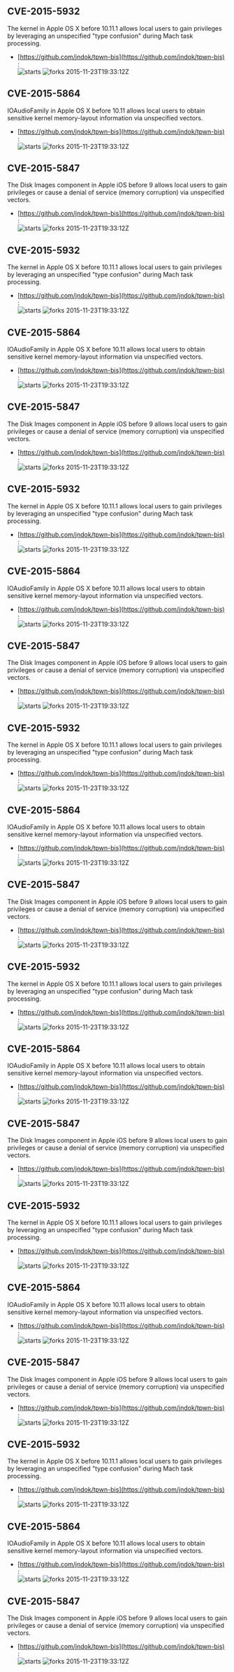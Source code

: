 ## CVE-2015-5932
 The kernel in Apple OS X before 10.11.1 allows local users to gain privileges by leveraging an unspecified "type confusion" during Mach task processing.

- [https://github.com/jndok/tpwn-bis](https://github.com/jndok/tpwn-bis) :  
![starts](https://img.shields.io/github/stars/jndok/tpwn-bis.svg) 
![forks](https://img.shields.io/github/forks/jndok/tpwn-bis.svg) 
2015-11-23T19:33:12Z

## CVE-2015-5864
 IOAudioFamily in Apple OS X before 10.11 allows local users to obtain sensitive kernel memory-layout information via unspecified vectors.

- [https://github.com/jndok/tpwn-bis](https://github.com/jndok/tpwn-bis) :  
![starts](https://img.shields.io/github/stars/jndok/tpwn-bis.svg) 
![forks](https://img.shields.io/github/forks/jndok/tpwn-bis.svg) 
2015-11-23T19:33:12Z

## CVE-2015-5847
 The Disk Images component in Apple iOS before 9 allows local users to gain privileges or cause a denial of service (memory corruption) via unspecified vectors.

- [https://github.com/jndok/tpwn-bis](https://github.com/jndok/tpwn-bis) :  
![starts](https://img.shields.io/github/stars/jndok/tpwn-bis.svg) 
![forks](https://img.shields.io/github/forks/jndok/tpwn-bis.svg) 
2015-11-23T19:33:12Z

## CVE-2015-5932
 The kernel in Apple OS X before 10.11.1 allows local users to gain privileges by leveraging an unspecified "type confusion" during Mach task processing.

- [https://github.com/jndok/tpwn-bis](https://github.com/jndok/tpwn-bis) :  
![starts](https://img.shields.io/github/stars/jndok/tpwn-bis.svg) 
![forks](https://img.shields.io/github/forks/jndok/tpwn-bis.svg) 
2015-11-23T19:33:12Z

## CVE-2015-5864
 IOAudioFamily in Apple OS X before 10.11 allows local users to obtain sensitive kernel memory-layout information via unspecified vectors.

- [https://github.com/jndok/tpwn-bis](https://github.com/jndok/tpwn-bis) :  
![starts](https://img.shields.io/github/stars/jndok/tpwn-bis.svg) 
![forks](https://img.shields.io/github/forks/jndok/tpwn-bis.svg) 
2015-11-23T19:33:12Z

## CVE-2015-5847
 The Disk Images component in Apple iOS before 9 allows local users to gain privileges or cause a denial of service (memory corruption) via unspecified vectors.

- [https://github.com/jndok/tpwn-bis](https://github.com/jndok/tpwn-bis) :  
![starts](https://img.shields.io/github/stars/jndok/tpwn-bis.svg) 
![forks](https://img.shields.io/github/forks/jndok/tpwn-bis.svg) 
2015-11-23T19:33:12Z

## CVE-2015-5932
 The kernel in Apple OS X before 10.11.1 allows local users to gain privileges by leveraging an unspecified "type confusion" during Mach task processing.

- [https://github.com/jndok/tpwn-bis](https://github.com/jndok/tpwn-bis) :  
![starts](https://img.shields.io/github/stars/jndok/tpwn-bis.svg) 
![forks](https://img.shields.io/github/forks/jndok/tpwn-bis.svg) 
2015-11-23T19:33:12Z

## CVE-2015-5864
 IOAudioFamily in Apple OS X before 10.11 allows local users to obtain sensitive kernel memory-layout information via unspecified vectors.

- [https://github.com/jndok/tpwn-bis](https://github.com/jndok/tpwn-bis) :  
![starts](https://img.shields.io/github/stars/jndok/tpwn-bis.svg) 
![forks](https://img.shields.io/github/forks/jndok/tpwn-bis.svg) 
2015-11-23T19:33:12Z

## CVE-2015-5847
 The Disk Images component in Apple iOS before 9 allows local users to gain privileges or cause a denial of service (memory corruption) via unspecified vectors.

- [https://github.com/jndok/tpwn-bis](https://github.com/jndok/tpwn-bis) :  
![starts](https://img.shields.io/github/stars/jndok/tpwn-bis.svg) 
![forks](https://img.shields.io/github/forks/jndok/tpwn-bis.svg) 
2015-11-23T19:33:12Z

## CVE-2015-5932
 The kernel in Apple OS X before 10.11.1 allows local users to gain privileges by leveraging an unspecified "type confusion" during Mach task processing.

- [https://github.com/jndok/tpwn-bis](https://github.com/jndok/tpwn-bis) :  
![starts](https://img.shields.io/github/stars/jndok/tpwn-bis.svg) 
![forks](https://img.shields.io/github/forks/jndok/tpwn-bis.svg) 
2015-11-23T19:33:12Z

## CVE-2015-5864
 IOAudioFamily in Apple OS X before 10.11 allows local users to obtain sensitive kernel memory-layout information via unspecified vectors.

- [https://github.com/jndok/tpwn-bis](https://github.com/jndok/tpwn-bis) :  
![starts](https://img.shields.io/github/stars/jndok/tpwn-bis.svg) 
![forks](https://img.shields.io/github/forks/jndok/tpwn-bis.svg) 
2015-11-23T19:33:12Z

## CVE-2015-5847
 The Disk Images component in Apple iOS before 9 allows local users to gain privileges or cause a denial of service (memory corruption) via unspecified vectors.

- [https://github.com/jndok/tpwn-bis](https://github.com/jndok/tpwn-bis) :  
![starts](https://img.shields.io/github/stars/jndok/tpwn-bis.svg) 
![forks](https://img.shields.io/github/forks/jndok/tpwn-bis.svg) 
2015-11-23T19:33:12Z

## CVE-2015-5932
 The kernel in Apple OS X before 10.11.1 allows local users to gain privileges by leveraging an unspecified "type confusion" during Mach task processing.

- [https://github.com/jndok/tpwn-bis](https://github.com/jndok/tpwn-bis) :  
![starts](https://img.shields.io/github/stars/jndok/tpwn-bis.svg) 
![forks](https://img.shields.io/github/forks/jndok/tpwn-bis.svg) 
2015-11-23T19:33:12Z

## CVE-2015-5864
 IOAudioFamily in Apple OS X before 10.11 allows local users to obtain sensitive kernel memory-layout information via unspecified vectors.

- [https://github.com/jndok/tpwn-bis](https://github.com/jndok/tpwn-bis) :  
![starts](https://img.shields.io/github/stars/jndok/tpwn-bis.svg) 
![forks](https://img.shields.io/github/forks/jndok/tpwn-bis.svg) 
2015-11-23T19:33:12Z

## CVE-2015-5847
 The Disk Images component in Apple iOS before 9 allows local users to gain privileges or cause a denial of service (memory corruption) via unspecified vectors.

- [https://github.com/jndok/tpwn-bis](https://github.com/jndok/tpwn-bis) :  
![starts](https://img.shields.io/github/stars/jndok/tpwn-bis.svg) 
![forks](https://img.shields.io/github/forks/jndok/tpwn-bis.svg) 
2015-11-23T19:33:12Z

## CVE-2015-5932
 The kernel in Apple OS X before 10.11.1 allows local users to gain privileges by leveraging an unspecified "type confusion" during Mach task processing.

- [https://github.com/jndok/tpwn-bis](https://github.com/jndok/tpwn-bis) :  
![starts](https://img.shields.io/github/stars/jndok/tpwn-bis.svg) 
![forks](https://img.shields.io/github/forks/jndok/tpwn-bis.svg) 
2015-11-23T19:33:12Z

## CVE-2015-5864
 IOAudioFamily in Apple OS X before 10.11 allows local users to obtain sensitive kernel memory-layout information via unspecified vectors.

- [https://github.com/jndok/tpwn-bis](https://github.com/jndok/tpwn-bis) :  
![starts](https://img.shields.io/github/stars/jndok/tpwn-bis.svg) 
![forks](https://img.shields.io/github/forks/jndok/tpwn-bis.svg) 
2015-11-23T19:33:12Z

## CVE-2015-5847
 The Disk Images component in Apple iOS before 9 allows local users to gain privileges or cause a denial of service (memory corruption) via unspecified vectors.

- [https://github.com/jndok/tpwn-bis](https://github.com/jndok/tpwn-bis) :  
![starts](https://img.shields.io/github/stars/jndok/tpwn-bis.svg) 
![forks](https://img.shields.io/github/forks/jndok/tpwn-bis.svg) 
2015-11-23T19:33:12Z

## CVE-2015-5932
 The kernel in Apple OS X before 10.11.1 allows local users to gain privileges by leveraging an unspecified "type confusion" during Mach task processing.

- [https://github.com/jndok/tpwn-bis](https://github.com/jndok/tpwn-bis) :  
![starts](https://img.shields.io/github/stars/jndok/tpwn-bis.svg) 
![forks](https://img.shields.io/github/forks/jndok/tpwn-bis.svg) 
2015-11-23T19:33:12Z

## CVE-2015-5864
 IOAudioFamily in Apple OS X before 10.11 allows local users to obtain sensitive kernel memory-layout information via unspecified vectors.

- [https://github.com/jndok/tpwn-bis](https://github.com/jndok/tpwn-bis) :  
![starts](https://img.shields.io/github/stars/jndok/tpwn-bis.svg) 
![forks](https://img.shields.io/github/forks/jndok/tpwn-bis.svg) 
2015-11-23T19:33:12Z

## CVE-2015-5847
 The Disk Images component in Apple iOS before 9 allows local users to gain privileges or cause a denial of service (memory corruption) via unspecified vectors.

- [https://github.com/jndok/tpwn-bis](https://github.com/jndok/tpwn-bis) :  
![starts](https://img.shields.io/github/stars/jndok/tpwn-bis.svg) 
![forks](https://img.shields.io/github/forks/jndok/tpwn-bis.svg) 
2015-11-23T19:33:12Z

